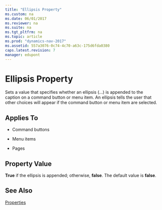 ```yaml
---
title: "Ellipsis Property"
ms.custom: na
ms.date: 06/01/2017
ms.reviewer: na
ms.suite: na
ms.tgt_pltfrm: na
ms.topic: article
ms.prod: "dynamics-nav-2017"
ms.assetid: 557a3076-0c74-4c70-a63c-175d6fda0380
caps.latest.revision: 7
manager: edupont
---
```

# Ellipsis Property
Sets a value that specifies whether an ellipsis \(...\) is appended to the caption on a command button or menu item. An ellipsis tells the user that other choices will appear if the command button or menu item are selected.  
  
## Applies To  
  
-   Command buttons  
  
-   Menu items  
  
-   Pages  
  
## Property Value  
 **True** if the ellipsis is appended; otherwise, **false**. The default value is **false**.  
  
## See Also  
 [Properties](Properties.md)